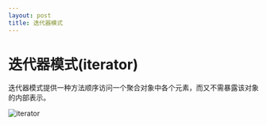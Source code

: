 ```yaml
---
layout: post
title: 迭代器模式
---
```


迭代器模式(iterator)
=================
  
  迭代器模式提供一种方法顺序访问一个聚合对象中各个元素，而又不需暴露该对象的内部表示。
 
![iterator](/images/design-pattern/iterator.png)